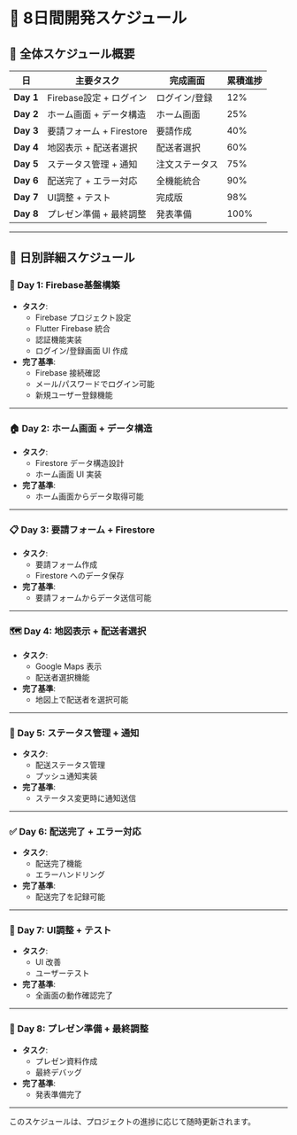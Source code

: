 # 📅 8日間開発スケジュール

## 🎯 全体スケジュール概要

| 日 | 主要タスク | 完成画面 | 累積進捗 |
|----|-----------|----------|----------|
| **Day 1** | Firebase設定 + ログイン | ログイン/登録 | 12% |
| **Day 2** | ホーム画面 + データ構造 | ホーム画面 | 25% |
| **Day 3** | 要請フォーム + Firestore | 要請作成 | 40% |
| **Day 4** | 地図表示 + 配送者選択 | 配送者選択 | 60% |
| **Day 5** | ステータス管理 + 通知 | 注文ステータス | 75% |
| **Day 6** | 配送完了 + エラー対応 | 全機能統合 | 90% |
| **Day 7** | UI調整 + テスト | 完成版 | 98% |
| **Day 8** | プレゼン準備 + 最終調整 | 発表準備 | 100% |

---

## 📅 日別詳細スケジュール

### 🚀 Day 1: Firebase基盤構築
- **タスク**:
  - Firebase プロジェクト設定
  - Flutter Firebase 統合
  - 認証機能実装
  - ログイン/登録画面 UI 作成
- **完了基準**:
  - Firebase 接続確認
  - メール/パスワードでログイン可能
  - 新規ユーザー登録機能

---

### 🏠 Day 2: ホーム画面 + データ構造
- **タスク**:
  - Firestore データ構造設計
  - ホーム画面 UI 実装
- **完了基準**:
  - ホーム画面からデータ取得可能

---

### 📋 Day 3: 要請フォーム + Firestore
- **タスク**:
  - 要請フォーム作成
  - Firestore へのデータ保存
- **完了基準**:
  - 要請フォームからデータ送信可能

---

### 🗺️ Day 4: 地図表示 + 配送者選択
- **タスク**:
  - Google Maps 表示
  - 配送者選択機能
- **完了基準**:
  - 地図上で配送者を選択可能

---

### 🔔 Day 5: ステータス管理 + 通知
- **タスク**:
  - 配送ステータス管理
  - プッシュ通知実装
- **完了基準**:
  - ステータス変更時に通知送信

---

### ✅ Day 6: 配送完了 + エラー対応
- **タスク**:
  - 配送完了機能
  - エラーハンドリング
- **完了基準**:
  - 配送完了を記録可能

---

### 🎨 Day 7: UI調整 + テスト
- **タスク**:
  - UI 改善
  - ユーザーテスト
- **完了基準**:
  - 全画面の動作確認完了

---

### 📢 Day 8: プレゼン準備 + 最終調整
- **タスク**:
  - プレゼン資料作成
  - 最終デバッグ
- **完了基準**:
  - 発表準備完了

---

このスケジュールは、プロジェクトの進捗に応じて随時更新されます。